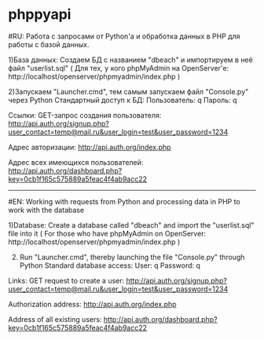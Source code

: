 # phppyapi

#RU: Работа с запросами от Python'а и обработка данных в PHP для работы с базой данных.

1)База данных:
Создаем БД с названием "dbeach" и импортируем в неё файл "userlist.sql" ( Для тех, у кого phpMyAdmin на OpenServer'е: http://localhost/openserver/phpmyadmin/index.php )

2)Запускаем "Launcher.cmd", тем самым запускаем файл "Console.py" через Python
Стандартный доступ к БД: 
Пользователь: q 
Пароль: q

Ссылки:
GET-запрос создания пользователя:
http://api.auth.org/signup.php?user_contact=temp@mail.ru&user_login=test&user_password=1234

Адрес авторизации:
http://api.auth.org/index.php

Адрес всех имеющихся пользователей:
http://api.auth.org/dashboard.php?key=0cb1f165c575889a5feac4f4ab9acc22


<hr>


#EN: Working with requests from Python and processing data in PHP to work with the database

1)Database:
Create a database called "dbeach" and import the "userlist.sql" file into it ( For those who have phpMyAdmin on OpenServer: http://localhost/openserver/phpmyadmin/index.php )

2) Run "Launcher.cmd", thereby launching the file "Console.py" through Python
Standard database access:
User: q
Password: q

Links:
GET request to create a user:
http://api.auth.org/signup.php?user_contact=temp@mail.ru&user_login=test&user_password=1234

Authorization address:
http://api.auth.org/index.php

Address of all existing users:
http://api.auth.org/dashboard.php?key=0cb1f165c575889a5feac4f4ab9acc22
